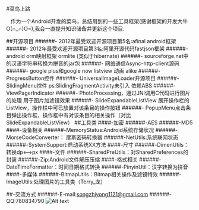 #菜鸟上路
<p>&nbsp;&nbsp;&nbsp;作为一个Android开发的菜鸟，总结用到的一些工具框架(感谢框架的开发大牛O(∩_∩)O~),我会一直提升知识储备并更新这个项目.</p>
##开源项目
######- 2012年最受欢迎开源项目第5名:afinal android框架
######- 2012年最受欢迎开源项目第3名:阿里开源代码fastjson框架
######- android orm映射框架 ormlite (类似于hibernate)
######- sourceforge.net中的汉语字符串转换为拼音的jar包
######- 网络通信Async-http-client源码
######- google plus和google now listview 动画 alike
######- ProgressButton控件
######- UniversalImageLoader开源项目
######- SlidingMenu控件 ps:SlidingFragmentActivity未引入 依赖ABS
######- ViewPagerIndicator 
######- PhotoProcessing，通过JNI调用C代码进行图片的处理 用于图片加滤镜效果
######- SlideExpandableListView 展开操作栏的ListView，操作栏中可已放置对该条目的操作按钮
######- PopupMenu点击条目弹出操作框，操作框中有对该条目的相关操作（对比SlideExpandableListView）
##工具类
####-加密
######-AES
######-MD5
####-设备相关
######-MemoryStatus:Android系统存储状况
######-MorseCodeConverter： 摩斯密码转换器
######-NetUtils:系统联网状态
######-SystemSupport:启动系统XX方法
####-尺寸
######-DimenUtils：转换dp<-->px
####-文件
######-SharedPreUtils：对SharedPreferences的封装
######-Zip:Android文件解压压缩
####-格式相关
######-DateTimeFormatter：时间日期格式转换
######-PinyinUtil：汉字转换为拼音
####-多媒体
######-BitmapUtils：Bitmap相关操作及滤镜特效
######-ImageUtils:处理图片的工具类（Terry_龙）

##-交流方式
######-E-mail:songzhiyong1121@gmail.com
######-QQ:780834790
![Alt text](https://lh3.googleusercontent.com/-CWe8YiPPnjk/Udq70RxEi8I/AAAAAAAAA-M/scPW1-_yKQI/w640-h480-no/201307080955460_meitu_1.jpg)

